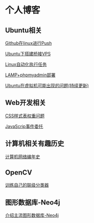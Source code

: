 # 个人博客

## Ubuntu相关
<a href='https://github.com/ezguat/Myblog/blob/master/posts/2017-9-12-Github.md'>Github在linux进行Push</a>

<a href='https://github.com/ezguat/Myblog/blob/master/posts/2017-10-05-vps.md'>Ubuntu下搭建桥接VPS</a>

<a href='https://github.com/ezguat/Myblog/blob/master/posts/2017-10-20-Ubuntu下cron.md'>Linux自动化执行任务</a>

<a href='https://github.com/ezguat/Myblog/blob/master/posts/2017-10-27-Ubuntu部署LAMP+PHP+myadmin.md'>LAMP+phpmyadmin部署</a>

<a href='https://github.com/ezguat/Myblog/blob/master/posts/2017-11-16-Ubuntu在虚拟机可能出现的问题(持续更新).md'>Ubuntu在虚拟机可能出现的问题(持续更新)</a>

## Web开发相关
<a href='https://github.com/ezguat/Myblog/blob/master/posts/2017-12-07-CSS样式表权重问题.md'>CSS样式表权重问题</a>

<a href='https://github.com/ezguat/Myblog/blob/master/posts/2018-03-11-JavaScrip事件委托.md'>JavaScrip事件委托</a>

## 计算机相关有趣历史
<a href='https://github.com/ezguat/Myblog/blob/master/posts/2017-11-13-计算机网络编年史.md'>计算机网络编年史</a>

## OpenCV
<a href='https://github.com/ezguat/Myblog/blob/master/posts/2019-4-18-训练自己的联级分类器.md'>训练自己的联级分类器</a>

## 图形数据库-Neo4j
<a href='https://github.com/ezguat/Myblog/blob/master/posts/2019-10-03-介绍主流图形数据库-Neo4j.md'>介绍主流图形数据库-Neo4j</a>